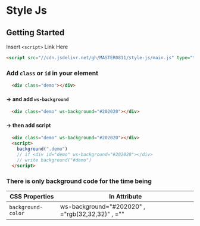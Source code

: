 # Style Js

## Getting Started
Insert `<script>` Link Here
```html
<script src="//cdn.jsdelivr.net/gh/MASTER0811/style-js/main.js" type="text/javascript"></script>
```


### Add `class` or `id` in your element
```html
  <div class="demo"></div>
```
#### -> and add `ws-background`
```html
  <div class="demo" ws-background="#202020"></div>
```
#### -> then add script
```html
  <div class="demo" ws-background="#202020"></div>
  <script>
    background(".demo")
    // if <div id="demo" ws-background="#202020"></div>
    // write background("#demo")
  </script>
```

### There is only background code for the time being

| CSS Properties | In Attribute |
|----------------|---------|
| `background-color` | ws-background="#202020" , ="rgb(32,32,32)" , ="" |
